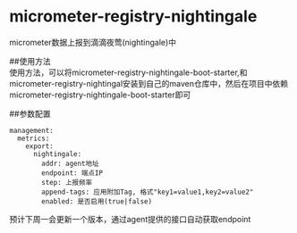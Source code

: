 # micrometer-registry-nightingale  
micrometer数据上报到滴滴夜莺(nightingale)中  
  
##使用方法  
使用方法，可以将micrometer-registry-nightingale-boot-starter,和micrometer-registry-nightingal安装到自己的maven仓库中，然后在项目中依赖micrometer-registry-nightingale-boot-starter即可  
   
##参数配置   
```
management:   
  metrics:   
    export:  
      nightingale:  
        addr: agent地址  
        endpoint: 端点IP  
        step: 上报频率  
        append-tags: 应用附加Tag, 格式"key1=value1,key2=value2"  
        enabled: 是否启用(true|false)  
``` 
  
预计下周一会更新一个版本，通过agent提供的接口自动获取endpoint 
